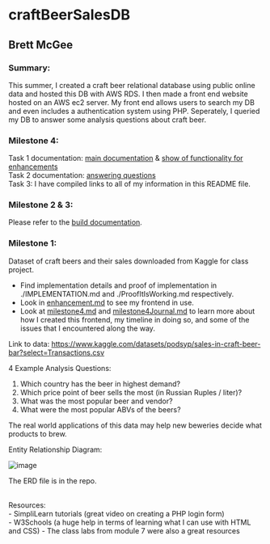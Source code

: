 # craftBeerSalesDB
## Brett McGee

### Summary:
This summer, I created a craft beer relational database using public online data and hosted this DB with AWS RDS. I then made a front end website hosted on an AWS ec2 server. My front end allows users to search my DB and even includes a authentication system using PHP. Seperately, I queried my DB to answer some analysis questions about craft beer.

### Milestone 4:
Task 1 documentation: [main documentation](milestone4.md) & [show of functionality for enhancements](enhancement.md) <br>
Task 2 documentation: [answering questions](questionsAnswered.md) <br>
Task 3: I have compiled links to all of my information in this README file. 
### Milestone 2 & 3:
Please refer to the [build documentation](buildDocumentation/).
### Milestone 1:
Dataset of craft beers and their sales downloaded from Kaggle for class project.

- Find implementation details and proof of implementation in ./IMPLEMENTATION.md and ./ProofItIsWorking.md respectively.
- Look in [enhancement.md](enhancement.md) to see my frontend in use.
- Look at [milestone4.md](milestone4.md) and [milestone4Journal.md](milestone4Journal.md) to learn more about how I created this frontend, my timeline in doing so, and some of the issues that I encountered along the way.

Link to data: https://www.kaggle.com/datasets/podsyp/sales-in-craft-beer-bar?select=Transactions.csv

4 Example Analysis Questions:
1) Which country has the beer in highest demand?
2) Which price point of beer sells the most (in Russian Ruples / liter)?
3) What was the most popular beer and vendor?
4) What were the most popular ABVs of the beers?

The real world applications of this data may help new beweries decide what products to brew.
   
Entity Relationship Diagram:

![image](https://github.com/bmcgee9/craftBeerSalesDB/assets/102620872/f9783ac4-872f-47e9-9942-74327f13eb8d)


The ERD file is in the repo.

</br>
Resources: </br>
- SimpliLearn tutorials (great video on creating a PHP login form) </br>
- W3Schools (a huge help in terms of learning what I can use with HTML and CSS)
- The class labs from module 7 were also a great resources
